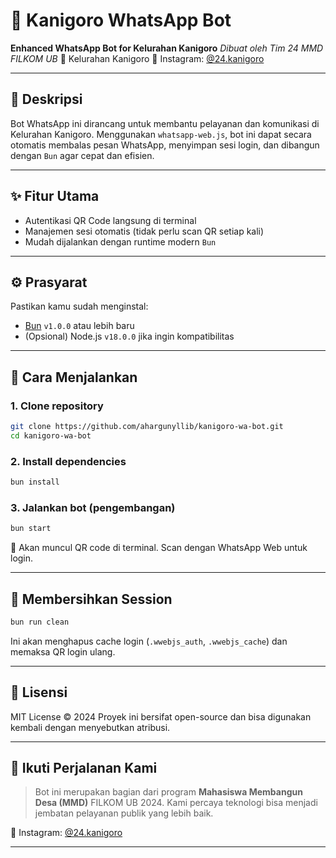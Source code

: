 # 🤖 Kanigoro WhatsApp Bot

**Enhanced WhatsApp Bot for Kelurahan Kanigoro**
_Dibuat oleh Tim 24 MMD FILKOM UB_
📍 Kelurahan Kanigoro
📸 Instagram: [@24.kanigoro](https://instagram.com/24.kanigoro)

---

## 📌 Deskripsi

Bot WhatsApp ini dirancang untuk membantu pelayanan dan komunikasi di Kelurahan Kanigoro. Menggunakan `whatsapp-web.js`, bot ini dapat secara otomatis membalas pesan WhatsApp, menyimpan sesi login, dan dibangun dengan `Bun` agar cepat dan efisien.

---

## ✨ Fitur Utama

- Autentikasi QR Code langsung di terminal
- Manajemen sesi otomatis (tidak perlu scan QR setiap kali)
- Mudah dijalankan dengan runtime modern `Bun`

---

## ⚙️ Prasyarat

Pastikan kamu sudah menginstal:

- [Bun](https://bun.sh) `v1.0.0` atau lebih baru
- (Opsional) Node.js `v18.0.0` jika ingin kompatibilitas

---

## 🚀 Cara Menjalankan

### 1. Clone repository
```bash
git clone https://github.com/ahargunyllib/kanigoro-wa-bot.git
cd kanigoro-wa-bot
````

### 2. Install dependencies

```bash
bun install
```

### 3. Jalankan bot (pengembangan)

```bash
bun start
```

📱 Akan muncul QR code di terminal. Scan dengan WhatsApp Web untuk login.

---

## 🧼 Membersihkan Session

```bash
bun run clean
```

Ini akan menghapus cache login (`.wwebjs_auth`, `.wwebjs_cache`) dan memaksa QR login ulang.

---

## 📄 Lisensi

MIT License © 2024
Proyek ini bersifat open-source dan bisa digunakan kembali dengan menyebutkan atribusi.

---

## 📢 Ikuti Perjalanan Kami

> Bot ini merupakan bagian dari program **Mahasiswa Membangun Desa (MMD)** FILKOM UB 2024.
> Kami percaya teknologi bisa menjadi jembatan pelayanan publik yang lebih baik.

📸 Instagram: [@24.kanigoro](https://instagram.com/24.kanigoro)

---
